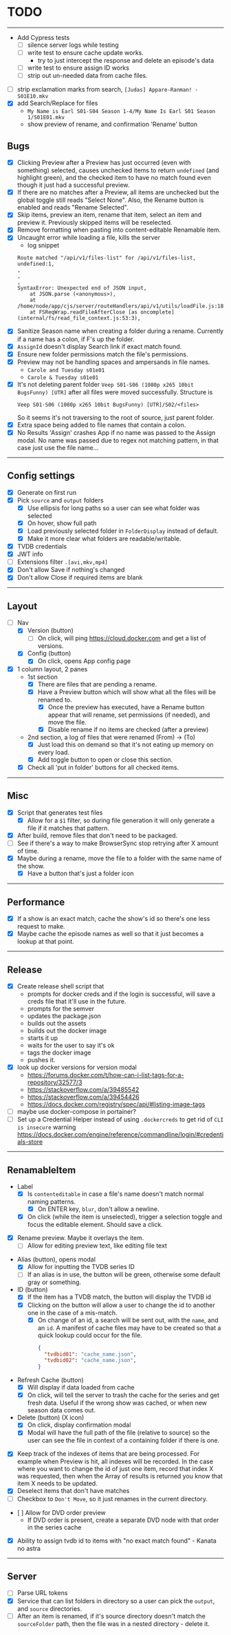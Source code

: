 # TODO

---

- Add Cypress tests
  - [ ] silence server logs while testing
  - [ ] write test to ensure cache update works.
    - try to just intercept the response and delete an episode's data
  - [ ] write test to ensure assign ID works
  - [ ] strip out un-needed data from cache files.
- [ ] strip exclamation marks from search, `[Judas] Appare-Ranman! - S01E10.mkv`
- [x] add Search/Replace for files
  - `My Name is Earl S01-S04 Season 1-4/My Name Is Earl S01 Season 1/S01E01.mkv`
  - show preview of rename, and confirmation 'Rename' button


## Bugs

- [x] Clicking Preview after a Preview has just occurred (even with something)
  selected, causes unchecked items to return `undefined` (and highlight green),
  and the checked item to have no match found even though it just had a
  successful preview.
- [x] If there are no matches after a Preview, all items are unchecked
  but the global toggle still reads "Select None". Also, the Rename button
  is enabled and reads "Rename Selected".
- [x] Skip items, preview an item, rename that item, select an item and preview it.
  Previously skipped items will be reselected.
- [x] Remove formatting when pasting into content-editable Renamable item.
- [x] Uncaught error while loading a file, kills the server
  - log snippet
  ```
  Route matched "/api/v1/files-list" for /api/v1/files-list,
  undefined:1,
  ,
  ,
  ,
  SyntaxError: Unexpected end of JSON input,
      at JSON.parse (<anonymous>),
      at /home/node/app/cjs/server/routeHandlers/api/v1/utils/loadFile.js:18:40,
      at FSReqWrap.readFileAfterClose [as oncomplete] (internal/fs/read_file_context.js:53:3),
  ```
- [x] Sanitize Season name when creating a folder during a rename. Currently if
  a name has a colon, if F's up the folder.
- [x] `AssignId` doesn't display Search link if exact match found.
- [x] ‎Ensure new folder permissions match the file's permissions.
- [x] Preview may not be handling spaces and ampersands in file names.
  - `Carole and Tuesday s01e01`
  - `Carole & Tuesday s01e01` 
- [x] It's not deleting parent folder `Veep S01-S06 (1080p x265 10bit BugsFunny) [UTR]`
  after all files were moved successfully. Structure is
  ```
  Veep S01-S06 (1080p x265 10bit BugsFunny) [UTR]/S02/<files>
  ```
  So it seems it's not traversing to the root of source, just parent folder.
- [x] Extra space being added to file names that contain a colon.
- [x] No Results 'Assign' crashes App if no name was passed to the Assign modal.
No name was passed due to regex not matching pattern, in that case just use the
file name...

---

## Config settings
- [x] Generate on first run
- [x] Pick `source` and `output` folders
  - [x] Use ellipsis for long paths so a user can see what folder was selected
  - [x] On hover, show full path
  - [x] Load previously selected folder in `FolderDisplay` instead of default.
  - [x] Make it more clear what folders are readable/writable.
- [x] TVDB credentials
- [x] JWT info
- [ ] Extensions filter `.[avi,mkv,mp4]`
- [x] Don't allow Save if nothing's changed
- [x] Don't allow Close if required items are blank

---

## Layout
- [ ] Nav
  - [x] Version (button)
    - [ ] On click, will ping https://cloud.docker.com and get a list of
          versions.
  - [x] Config (button)
    - [x] On click, opens App config page
- [x] 1 column layout, 2 panes
  - 1st section
    - [x] There are files that are pending a rename.
    - [x] Have a Preview button which will show what all the files will be
          renamed to.
      - [x] Once the preview has executed, have a Rename button
            appear that will rename, set permissions (if needed), and move the
            file.
      - [x] Disable rename if no items are checked (after a preview)
  - 2nd section, a log of files that were renamed (From) -> (To)
    - [x] Just load this on demand so that it's not eating up memory on every
          load.
    - [x] Add toggle button to open or close this section.
  - [x] Check all 'put in folder' buttons for all checked items.

---

## Misc
- [x] Script that generates test files
  - [x] Allow for a `$1` filter, so during file generation it will only generate
  a file if it matches that pattern.
- [x] After build, remove files that don't need to be packaged.
- [ ] See if there's a way to make BrowserSync stop retrying after X amount
      of time.
- [x] Maybe during a rename, move the file to a folder with the same name
      of the show.
  - [x] Have a button that's just a folder icon

---

## Performance

- [x] If a show is an exact match, cache the show's id so there's one less
      request to make.
- [x] Maybe cache the episode names as well so that it just becomes a lookup
      at that point.

---

## Release

- [x] Create release shell script that
  - prompts for docker creds and if the login is successful, will save a creds
    file that it'll use in the future.
  - prompts for the semver
  - updates the package.json
  - builds out the assets
  - builds out the docker image
  - starts it up
  - waits for the user to say it's ok
  - tags the docker image
  - pushes it.
- [x] look up docker versions for version modal
  - https://forums.docker.com/t/how-can-i-list-tags-for-a-repository/32577/3
  - https://stackoverflow.com/a/39485542
  - https://stackoverflow.com/a/39454426
  - https://docs.docker.com/registry/spec/api/#listing-image-tags
- [ ] maybe use docker-compose in portainer?
- [ ] Set up a Credential Helper instead of using `.dockercreds` to get rid of
  `CLI is insecure` warning https://docs.docker.com/engine/reference/commandline/login/#credentials-store

---

## RenamableItem

- Label
  - [x] Is `contenteditable` in case a file's name doesn't match normal 
        naming patterns.
    - [x] On ENTER key, `blur`, don't allow a newline.
  - [x] On click (while the item is unselected), trigger a selection toggle
    and focus the editable element. Should save a click.
- [x] Rename preview. Maybe it overlays the item.
  - [ ] Allow for editing preview text, like editing file text
- Alias (button), opens modal
  - [x] Allow for inputting the TVDB series ID
  - [ ] If an alias is in use, the button will be green, otherwise some default
        gray or something.
- ID (button)
  - [x] If the item has a TVDB match, the button will display the TVDB id
  - [x] Clicking on the button will allow a user to change the id to another
    one in the case of a mis-match.
    - [x] On change of an id, a search will be sent out, with the `name`, and
      an `id`. A manifest of cache files may have to be created so that a quick
      lookup could occur for the file.
      ```json
      {
        "tvdbid01": "cache_name.json",
        "tvdbid02": "cache_name.json",
      }
      ```
- Refresh Cache (button)
  - [x] Will display if data loaded from cache
  - [x] On click, will tell the server to trash the cache for the series and
        get fresh data. Useful if the wrong show was cached, or when new
        season data comes out.
- Delete (button) (X icon)
  - [x] On click, display confirmation modal
   - [x] Modal will have the full path of the file (relative to source) so the
   user can see the file in context of a containing folder if there is one.
- [x] Keep track of the indexes of items that are being processed. For example
  when Preview is hit, all indexes will be recorded. In the case where you want
  to change the id of just one item, record that index X was requested, then
  when the Array of results is returned you know that item X needs to be updated.
- [x] Deselect items that don't have matches
- [ ] Checkbox to `Don't Move`, so it just renames in the current directory.
- ‎[ ] Allow for DVD order preview
  - ‎If DVD order is present, create a separate DVD node with that order in the 
  series cache
- [x] Ability to assign tvdb id to items with "no exact match found" - Kanata no astra

---

## Server
- [ ] Parse URL tokens
- [x] Service that can list folders in directory so a user can pick
      the `output`, and `source` directories.
- [ ] After an item is renamed, if it's source directory doesn't match the
  `sourceFolder` path, then the file was in a nested directory - delete it.
